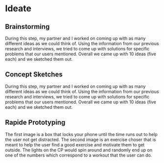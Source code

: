 # Ideate
## Brainstorming
During this step, my partner and I worked on coming up with as many different ideas as we could think of. Using the information from our previous research and interviews, we tried to come up with solutions for specific problems that our users mentioned. Overall we came up with 10 ideas (five each) and we sketched them out. 

## Concept Sketches
During this step, my partner and I worked on coming up with as many different ideas as we could think of. Using the information from our previous research and interviews, we tried to come up with solutions for specific problems that our users mentioned. Overall we came up with 10 ideas (five each) and we sketched them out. 

## Rapide Prototyping
The first image is a box that locks your phone until the time runs out to help the user not get distracted. The second image is an exercise choser that is meant to help the user find a good exercise and motivate them to get outside. The lights on the CP would spin around and randomly end up on one of the numbers which correspond to a workout that the user can do. 

